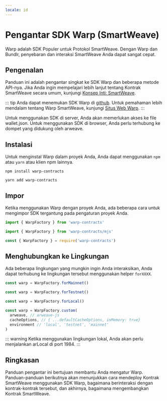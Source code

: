 ```yaml
---
locale: id
---
```


# Pengantar SDK Warp (SmartWeave)

Warp adalah SDK Populer untuk Protokol SmartWeave. Dengan Warp dan Bundlr, penyebaran dan interaksi SmartWeave Anda dapat sangat cepat.

## Pengenalan

Panduan ini adalah pengantar singkat ke SDK Warp dan beberapa metode API-nya. Jika Anda ingin mempelajari lebih lanjut tentang Kontrak SmartWeave secara umum, kunjungi [Konsep Inti: SmartWeave](/concepts/smartweave.html).

::: tip
Anda dapat menemukan SDK Warp di [github](https://github.com/warp-contracts). Untuk pemahaman lebih mendalam tentang Warp SmartWeave, kunjungi [Situs Web Warp](https://warp.cc).
:::

Untuk menggunakan SDK di server, Anda akan memerlukan akses ke file wallet.json. Untuk menggunakan SDK di browser, Anda perlu terhubung ke dompet yang didukung oleh arweave.

## Instalasi

Untuk menginstal Warp dalam proyek Anda, Anda dapat menggunakan `npm` atau `yarn` atau klien npm lainnya.

<CodeGroup>
  <CodeGroupItem title="NPM">

```console
npm install warp-contracts
```

  </CodeGroupItem>
  <CodeGroupItem title="YARN">

```console
yarn add warp-contracts
```

  </CodeGroupItem>
</CodeGroup>

## Impor

Ketika menggunakan Warp dengan proyek Anda, ada beberapa cara untuk mengimpor SDK tergantung pada pengaturan proyek Anda.

<CodeGroup>
  <CodeGroupItem title="Typescript">

```ts
import { WarpFactory } from 'warp-contracts'
```

  </CodeGroupItem>
  <CodeGroupItem title="ESM">

```js
import { WarpFactory } from 'warp-contracts/mjs'
```

  </CodeGroupItem>
  <CodeGroupItem title="CommonJS">

```js
const { WarpFactory } = require('warp-contracts')
```

  </CodeGroupItem>
</CodeGroup>


## Menghubungkan ke Lingkungan

Ada beberapa lingkungan yang mungkin ingin Anda interaksikan, Anda dapat terhubung ke lingkungan tersebut menggunakan helper `forXXXX`.

<CodeGroup>
  <CodeGroupItem title="Mainnet">

```ts
const warp = WarpFactory.forMainnet()
```

  </CodeGroupItem>
  <CodeGroupItem title="Testnet">

```js
const warp = WarpFactory.forTestnet()
```

  </CodeGroupItem>
  <CodeGroupItem title="Local">

```js
const warp = WarpFactory.forLocal()
```

  </CodeGroupItem>
  <CodeGroupItem title="Custom">

```js
const warp = WarpFactory.custom(
  arweave, // arweave-js
  cacheOptions, // { ...defaultCacheOptions, inMemory: true}
  environment // 'local', 'testnet', 'mainnet'
)
```

  </CodeGroupItem>
</CodeGroup>


::: warning
Ketika menggunakan lingkungan lokal, Anda akan perlu menjalankan arLocal di port 1984.
:::

## Ringkasan

Panduan pengantar ini bertujuan membantu Anda mengatur Warp. Panduan-panduan berikutnya akan menunjukkan cara mendeploy Kontrak SmartWeave menggunakan SDK Warp, bagaimana berinteraksi dengan kontrak-kontrak tersebut, dan akhirnya, bagaimana mengembangkan Kontrak SmartWeave.